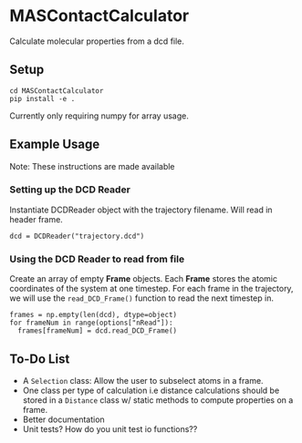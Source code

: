 # MASContactCalculator
Calculate molecular properties from a dcd file.

## Setup

```
cd MASContactCalculator
pip install -e .
```
Currently only requiring numpy for array usage.

## Example Usage

Note: These instructions are made available 
### Setting up the DCD Reader
Instantiate DCDReader object with the trajectory filename. Will read in header frame.<br/> 
```
dcd = DCDReader("trajectory.dcd")
```

### Using the DCD Reader to read from file

Create an array of empty **Frame** objects. Each **Frame** stores the atomic coordinates of the system at one timestep. For each frame in the trajectory, we will use the `read_DCD_Frame()` function to read the next timestep in. <br/>
```
frames = np.empty(len(dcd), dtype=object)
for frameNum in range(options["nRead"]):
  frames[frameNum] = dcd.read_DCD_Frame()
```

##

## To-Do List
- A `Selection` class: Allow the user to subselect atoms in a frame.
- One class per type of calculation i.e distance calculations should be stored in a `Distance` class w/ static methods to compute properties on a frame.
- Better documentation
- Unit tests? How do you unit test io functions??
